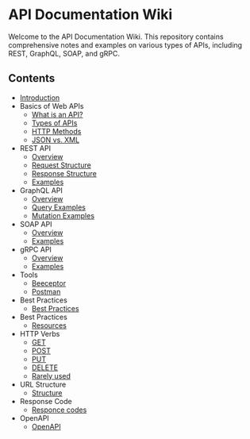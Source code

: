 # API Documentation Wiki

Welcome to the API Documentation Wiki. This repository contains comprehensive notes and examples on various types of APIs, including REST, GraphQL, SOAP, and gRPC.

## Contents

- [Introduction](docs/introduction.md)
- Basics of Web APIs
  - [What is an API?](docs/basics/what-is-api.md)
  - [Types of APIs](docs/basics/types-of-apis.md)
  - [HTTP Methods](docs/basics/http-methods.md)
  - [JSON vs. XML](docs/basics/json-vs-xml.md)
- REST API
  - [Overview](docs/rest/overview.md)
  - [Request Structure](docs/rest/request-structure.md)
  - [Response Structure](docs/rest/response-structure.md)
  - [Examples](docs/rest/examples.md)
- GraphQL API
  - [Overview](docs/graphql/overview.md)
  - [Query Examples](docs/graphql/query-examples.md)
  - [Mutation Examples](docs/graphql/mutation-examples.md)
- SOAP API
  - [Overview](docs/soap/overview.md)
  - [Examples](docs/soap/examples.md)
- gRPC API
  - [Overview](docs/grpc/overview.md)
  - [Examples](docs/grpc/examples.md)
- Tools
  - [Beeceptor](docs/tools/beeceptor.md)
  - [Postman](docs/tools/postman.md)
- Best Practices
  - [Best Practices](docs/best-practices.md)
- Best Practices
  - [Resources](docs/resources.md)
- HTTP Verbs
  - [GET](docs/httpverbs/get.md)
  - [POST](docs/httpverbs/post.md)
  - [PUT](docs/httpverbs/put.md)
  - [DELETE](docs/httpverbs/delete.md)
  - [Rarely used](docs/httpverbs/rarelyused.md)
- URL Structure
   - [Structure](docs/url/structure.md)
- Response Code
   - [Responce codes](docs/responce/codes.md)
- OpenAPI
   - [OpenAPI](docs/open-api/open-api.md)
